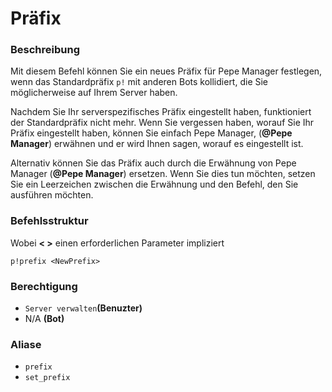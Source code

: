 # Präfix

### Beschreibung

Mit diesem Befehl können Sie ein neues Präfix für Pepe Manager festlegen, wenn das Standardpräfix `p!` mit anderen Bots kollidiert, die Sie möglicherweise auf Ihrem Server haben.  
  
Nachdem Sie Ihr serverspezifisches Präfix eingestellt haben, funktioniert der Standardpräfix nicht mehr. Wenn Sie vergessen haben, worauf Sie Ihr Präfix eingestellt haben, können Sie einfach Pepe Manager, \(**@Pepe Manager**\) erwähnen und er wird Ihnen sagen, worauf es eingestellt ist.

Alternativ können Sie das Präfix auch durch die Erwähnung von Pepe Manager \(**@Pepe Manager**\) ersetzen. Wenn Sie dies tun möchten, setzen Sie ein Leerzeichen zwischen die Erwähnung und den Befehl, den Sie ausführen möchten.

### Befehlsstruktur

Wobei **&lt; &gt;** einen erforderlichen Parameter impliziert

```text
p!prefix <NewPrefix>
```

### Berechtigung

* `Server verwalten`**\(Benuzter\)**
* N/A **\(Bot\)**

### Aliase

* `prefix`
* `set_prefix`



